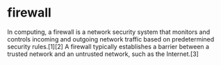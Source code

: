 # firewall

In computing, a firewall is a network security system that monitors and controls incoming and outgoing network traffic based on predetermined security rules.[1][2] A firewall typically establishes a barrier between a trusted network and an untrusted network, such as the Internet.[3]



